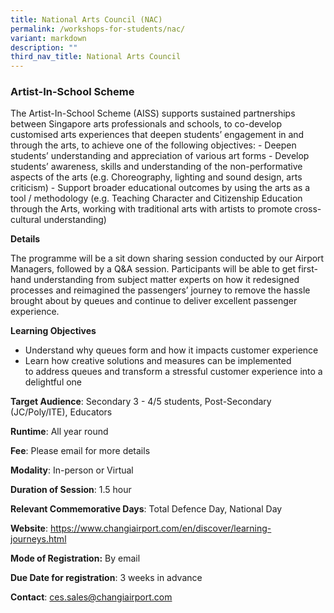 ```yaml
---
title: National Arts Council (NAC)
permalink: /workshops-for-students/nac/
variant: markdown
description: ""
third_nav_title: National Arts Council
---
```

### Artist-In-School Scheme
The Artist-In-School Scheme (AISS) supports sustained partnerships between Singapore arts professionals and schools, to co-develop customised arts experiences that deepen students’ engagement in and through the arts, to achieve one of the following objectives: - Deepen students’ understanding and appreciation of various art forms - Develop students’ awareness, skills and understanding of the non-performative aspects of the arts (e.g. Choreography, lighting and sound design, arts criticism) - Support broader educational outcomes by using the arts as a tool / methodology (e.g. Teaching Character and Citizenship Education through the Arts, working with traditional arts with artists to promote cross-cultural understanding)

**Details**

The programme will be a sit down sharing session conducted by our Airport Managers, followed by a Q&A session. Participants will be able to get first-hand understanding from subject matter experts on how it redesigned processes and reimagined the passengers’ journey to remove the hassle brought about by queues and continue to deliver excellent passenger experience.

**Learning Objectives**

*   Understand why queues form and how it impacts customer experience
*   Learn how creative solutions and measures can be implemented to address queues and transform a stressful customer experience into a delightful one

**Target Audience**: Secondary 3 - 4/5 students, Post-Secondary (JC/Poly/ITE), Educators

**Runtime**: All year round

**Fee**: Please email for more details

**Modality**: In-person or Virtual

**Duration of Session**: 1.5 hour

**Relevant Commemorative Days**: Total Defence Day, National Day

**Website**: https://www.changiairport.com/en/discover/learning-journeys.html

**Mode of Registration:** By email

**Due Date for registration**: 3 weeks in advance

**Contact**: ces.sales@changiairport.com